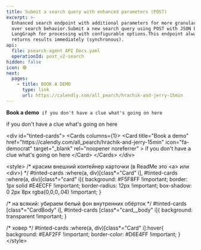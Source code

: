 ```yaml
---
title: Submit a search query with enhanced parameters (POST)
excerpt: >-
  Enhanced search endpoint with additional parameters for more granular control
  over search behavior.Submit a new search query using POST with JSON body. Uses
  LangGraph for processing with configurable options.This endpoint always
  returns results immediately (synchronous).
api:
  file: psearch-agent API Docs.yaml
  operationId: post_v2-search
hidden: false
icon: 🟢
next:
  pages:
    - title: BOOK A DEMO
      type: link
      url: https://calendly.com/all_pearch/hrachik-and-jerry-15min
---
```

<Anchor label="**Book a demo**" target="_blank" href="https://calendly.com/all_pearch/hrachik-and-jerry-15min">**Book a demo**</Anchor>` if you don't have a clue what's going on here`

<Cards columns={1}>
  <Card title="Book a demo" href="https://calendly.com/all_pearch/hrachik-and-jerry-15min" icon="fa-democrat" target="_blank">
    if you don't have a clue what's going on here
  </Card>
</Cards>

<br />

\<div id="tinted-cards">
&#x20; \<Cards columns=\{1}>
&#x20;   \<Card
&#x20;     title="Book a demo"
&#x20;     href="https\://calendly.com/all\_pearch/hrachik-and-jerry-15min"
&#x20;     icon="fa-democrat"
&#x20;     target="\_blank"
&#x20;     rel="noopener noreferrer"
&#x20;   \>
&#x20;     if you don't have a clue what's going on here
&#x20;   \</Card>
&#x20; \</Cards>
\</div>

\<style>
/\* красим внешний контейнер карточки (в ReadMe это \<a> или \<div>) \*/
\#tinted-cards :where(a, div)\[class\*="Card" i],
\#tinted-cards :where(a, div)\[class\*="card" i]\{
&#x20; background: #F5F8FF !important;
&#x20; border: 1px solid #E4ECFF !important;
&#x20; border-radius: 12px !important;
&#x20; box-shadow: 0 2px 8px rgba(0,0,0,.04) !important;
}

/\* на всякий: убираем белый фон внутренних обёрток \*/
\#tinted-cards \[class\*="CardBody" i],
\#tinted-cards \[class\*="card\_\_body" i]\{
&#x20; background: transparent !important;
}

/\* ховер \*/
\#tinted-cards :where(a, div)\[class\*="Card" i]:hover\{
&#x20; background: #EAF2FF !important;
&#x20; border-color: #D6E4FF !important;
}
\</style>